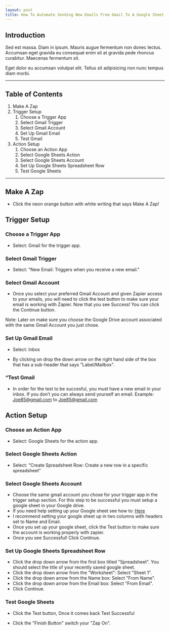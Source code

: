 ```yaml
---
layout: post
title: How To Automate Sending New Emails From Gmail To A Google Sheet Using Zapier!
---
```

## Introduction 

Sed est massa. Diam in ipsum. Mauris augue fermentum non donec lectus. Accumsan eget gravida eu consequat enim sit at gravida pede rhoncus curabitur. Maecenas fermentum sit. 

Eget dolor eu accumsan volutpat elit. Tellus sit adipisicing non nunc tempus diam morbi.

----------

## Table of Contents 
1. Make A Zap
2. Trigger Setup
    1. Choose a Trigger App
    1. Select Gmail Trigger
    1. Select Gmail Account
    1. Set Up Gmail Email
    1. Test Gmail
3. Action Setup
    1. Choose an Action App
    1. Select Google Sheets Action
    1. Select Google Sheets Account
    1. Set Up Google Sheets Spreadsheet Row
    1. Test Google Sheets

----------

## Make A Zap

- Click the neon orange button with white writing that says Make A Zap! 

## Trigger Setup 

### Choose a Trigger App

- Select: Gmail for the trigger app.

### Select Gmail Trigger 

- Select: "New Email: Triggers when you receive a new email."

### Select Gmail Account

- Once you select your preferred Gmail Account and given Zapier access to your emails, you will need to click the test button to make sure your email is working with Zapier. Now that you see Success! You can click the Continue button.

 Note: Later on make sure you choose the Google Drive account associated with the same Gmail Account you just chose.

### Set Up Gmail Email

- Select: Inbox 

- By clicking on drop the down arrow on the right hand side of the box that has a sub-header that says "Label/Mailbox".

### “Test Gmail

- In order for the test to be succesful, you must have a new email in your inbox.  If you don’t you can always send yourself an email.
Example: Joe85@gmail.com to Joe85@gmail.com

## Action Setup 

### Choose an Action App

- Select: Google Sheets for the action app.

### Select Google Sheets Action

- Select: "Create Spreadsheet Row: Create a new row in a specific spreadsheet"

### Select Google Sheets Account

- Choose the same gmail account you chose for your trigger app in the trigger setup section. For this step to be successful you must setup a google sheet in your Google drive.
- If you need help setting up your Google sheet see how to: [Here](https://zapier.com/help/how-setup-your-google-spreadsheet-work-zapier/)
- I recommend setting your google sheet up in two columns with headers set to Name and Email.
- Once you set up your google sheet, click the Test button to make sure the account is working properly with zapier.
- Once you see Successful! Click Continue. 

### Set Up Google Sheets Spreadsheet Row

 - Click the drop down arrow from the first box titled "Spreadsheet". You should     select the title of your recently saved google sheet.
 - Click the drop down arrow from the "Worksheet": Select "Sheet 1".
 - Click the drop down arrow from the Name box: Select "From Name".
 - Click the drop down arrow from the Email box: Select "From Email".
 - Click Continue. 

### Test Google Sheets
 - Click the Test button, Once it comes back Test Successful 

 - Click the "Finish Button" switch your "Zap On".
